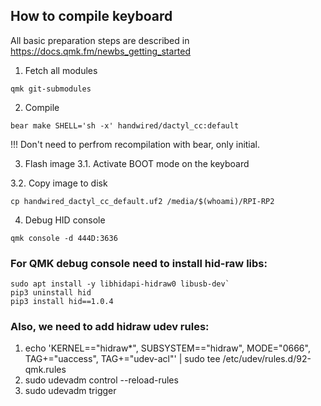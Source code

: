## How to compile keyboard

All basic preparation steps are described in
<https://docs.qmk.fm/newbs_getting_started>

1. Fetch all modules
```
qmk git-submodules
```

2. Compile
```
bear make SHELL='sh -x' handwired/dactyl_cc:default
```

!!! Don't need to perfrom recompilation with bear, only initial.

3. Flash image
3.1. Activate BOOT mode on the keyboard

3.2. Copy image to disk
```
cp handwired_dactyl_cc_default.uf2 /media/$(whoami)/RPI-RP2
```

4. Debug
HID console
```
qmk console -d 444D:3636
```

### For QMK debug console need to install hid-raw libs:
```
sudo apt install -y libhidapi-hidraw0 libusb-dev`
pip3 uninstall hid
pip3 install hid==1.0.4
```

### Also, we need to add hidraw udev rules:
1. echo 'KERNEL=="hidraw*", SUBSYSTEM=="hidraw", MODE="0666", TAG+="uaccess", TAG+="udev-acl"' | sudo tee /etc/udev/rules.d/92-qmk.rules
2. sudo udevadm control --reload-rules
3. sudo udevadm trigger
